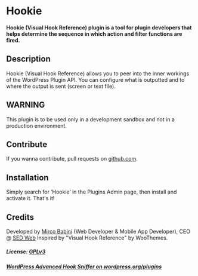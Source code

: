 # Hookie

**Hookie (Visual Hook Reference) plugin is a tool for plugin developers that helps determine the sequence in which action and filter functions are fired.**

## Description
Hookie (Visual Hook Reference) allows you to peer into the inner workings of the WordPress Plugin API. You can configure what is outputted and to where the output is sent (screen or text file).

## WARNING
This plugin is to be used only in a development sandbox and not in a production environment.

## Contribute
If you wanna contribute, pull requests on [github.com](https://github.com/mircobabini/wp-visual-hook-reference/pulls).

## Installation
Simply search for ‘Hookie’ in the Plugins Admin page, then install and activate it. That's it!

## Credits
Developed by [Mirco Babini](http://www.mircobabini.com/donate) (Web Developer & Mobile App Developer), CEO @ [SED Web](http://www.sedweb.it)
Inspired by "Visual Hook Reference" by WooThemes.

##### License: [GPLv3](http://www.gnu.org/licenses/gpl.html)
##### [WordPress Advanced Hook Sniffer on wordpress.org/plugins](http://wordpress.org/plugins/hookie/)
